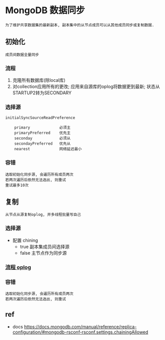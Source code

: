 # MongoDB 数据同步

    为了维护共享数据集的最新副本, 副本集中的从节点成员可以从其他成员同步或复制数据.

## 初始化

    成员间数据全量同步

### 流程

1. 克隆所有数据库(除local库)
2. 对collection应用所有的更改; 应用来自源库的oplog将数据更到最新; 状态从STARTUP2转为SECONDARY

### 选择源

    initialSyncSourceReadPreference

        primary             必须主
        primaryPreferred    优先主
        seconday            必须从
        secondayPreferred   优先从
        nearest             网络延迟最小

### 容错

    选取初始化同步源, 会遍历所有成员两次
    若两次遍历后依然无法选出, 则重试
    重试最多10次


## 复制

    从节点从源复制oplog, 并多线程批量写自己

### 选择源

- 配置 chining
  - true 副本集成员间选择源
  - false 主节点作为同步源

### [流程 oplog](mongodb-oplog.md)

### 容错

    选取初始化同步源, 会遍历所有成员两次
    若两次遍历后依然无法选出, 则重试

## ref

- docs <https://docs.mongodb.com/manual/reference/replica-configuration/#mongodb-rsconf-rsconf.settings.chainingAllowed>